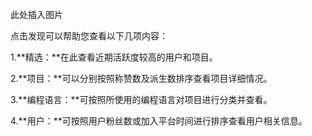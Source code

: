 此处插入图片

点击发现可以帮助您查看以下几项内容：

1.**精选：**在此查看近期活跃度较高的用户和项目。

2.**项目：**可以分别按照称赞数及派生数排序查看项目详细情况。

3.**编程语言：**可按照所使用的编程语言对项目进行分类并查看。

4.**用户：**可按照用户粉丝数或加入平台时间进行排序查看用户相关信息。